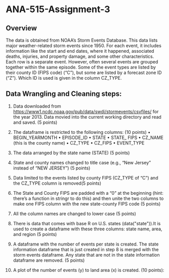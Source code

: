 # ANA-515-Assignment-3

## **Overview**
The data is obtained from NOAA’s Storm Events Database. This data lists major weather-related storm events since 1950. For each event, it includes information like the start and end dates, where it happened, associated deaths, injuries, and property damage, and some other characteristics. Each row is a separate event. However, often several events are grouped together within the same episode. Some of the event types are listed by their county ID (FIPS code) (“C”), but some are listed by a forecast zone ID (“Z”). Which ID is used is given in the column CZ_TYPE. 

## **Data Wrangling and Cleaning steps:**

1.	Data downloaded from https://www1.ncdc.noaa.gov/pub/data/swdi/stormevents/csvfiles/ for the year 2013. Data movied into the current working directory and read and saved. (5 points)
2.	The dataframe is restricted to the following columns: (10 points)
•	BEGIN_YEARMONTH
•	EPISODE_ID
•	STATE
•	STATE_ FIPS
•	CZ_NAME (this is the county name)
•	CZ_TYPE
•	CZ_FIPS
•	EVENT_TYPE

3.	The data arranged by the state name (STATE) (5 points) 

4.	State and county names changed to title case (e.g., “New Jersey” instead of “NEW JERSEY”) (5 points) 

5.	 Data limited to the events listed by county FIPS (CZ_TYPE of “C”) and the CZ_TYPE column is removed(5 points) 

6.	The State and County FIPS are padded with a “0” at the beginning (hint: there’s a function in stringr to do this) and then unite the two columns to make one FIPS column with the new state-county FIPS code (5 points) 

7.	All the column names are changed to lower case  (5 points) 

8.	There is data that comes with base R on U.S. states (data("state")).It is used to create a dataframe with these three columns: state name, area, and region (5 points)

9.	A dataframe with the number of events per state is created. The state information dataframe that is just created in step 8 is merged with the storm events dataframe. Any state that are not in the state information dataframe are removed. (5 points) 

10.	A plot of the number of events (y) to land area (x) is created. (10 points): 
  





